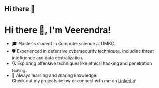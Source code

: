 ## Hi there 👋
# Hi there 👋, I'm Veerendra!
- 🎓 Master's student in Computer science at UMKC.
- 🛡️ Experienced in defensive cybersecurity techniques, including threat intelligence and data centralization.
- 🔍 Exploring offensive techniques like ethical hacking and penetration testing.
- 🚀 Always learning and sharing knowledge.  
Check out my projects below or connect with me on [LinkedIn](https://www.linkedin.com/in/veerendrasabbina/)!
<!--
**vsb63/vsb63** is a ✨ _special_ ✨ repository because its `README.md` (this file) appears on your GitHub profile.

Here are some ideas to get you started:

- 🔭 I’m currently working on ...
- 🌱 I’m currently learning ...
- 👯 I’m looking to collaborate on ...
- 🤔 I’m looking for help with ...
- 💬 Ask me about ...
- 📫 How to reach me: ...
- 😄 Pronouns: ...
- ⚡ Fun fact: ...
-->
